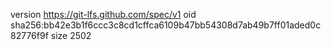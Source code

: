 version https://git-lfs.github.com/spec/v1
oid sha256:bb42e3b1f6ccc3c8cd1cffca6109b47bb54308d7ab49b7ff01aded0c82776f9f
size 2502
